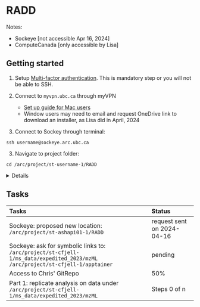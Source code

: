 # RADD


Notes:
- Sockeye [not accessible Apr 16, 2024]
- ComputeCanada [only accessible by Lisa]
 
## Getting started

1. Setup [Multi-factor authentication](https://mfadevices.id.ubc.ca/). This is mandatory step or you will not be able to SSH.
   
1. Connect to ```myvpn.ubc.ca``` through myVPN
   - [Set up guide for Mac users](https://ubc.service-now.com/kb_view.do?sysparm_article=KB0017956#macos)
   - Window users may need to email and request OneDrive link to download an installer, as Lisa did in April, 2024
 
3. Connect to Sockey through terminal:
```
ssh username@sockeye.arc.ubc.ca
```

3. Navigate to project folder:
```
cd /arc/project/st-username-1/RADD
```

<details>

4a. Build virtual environment:
 
 ```
 cd $HOME
 
 wget https://repo.anaconda.com/miniconda/Miniconda3-latest-Linux-x86_64.sh
 bash Miniconda3-latest-Linux-x86_64.sh

 conda create --name radd
 conda activate radd
 conda install R; conda install r-tidyverse r-magrittr r-argparse; conda install -c bioconda bioconductor-xcms
 ```
 
 
 Strategy 2: https://www.biostars.org/p/450316/  [tested on ComputeCanada 2024-04-16]
 
 ```
 cd $HOME
 
 wget https://repo.anaconda.com/miniconda/Miniconda3-latest-Linux-x86_64.sh
 bash Miniconda3-latest-Linux-x86_64.sh
 
 base_dir=$(echo $PWD)
 
 export PATH=$base_dir/miniconda/bin:$PATH
 source ~/.bashrc
 echo -e "$base_dir/miniconda/etc/profile.d/conda.sh" >> ~/.profile
 conda init bash
 
 # installing Mamba for fasta downloading of packages in conda
 conda install mamba -n base -c conda-forge -y
 conda update conda -y
 conda update --all
 
 # Creating R environment in conda
 mamba create -n R -c conda-forge r-base -y

 # Activating R environment
 conda activate R
 mamba install -c conda-forge r-essentials

 ```

4b. Use apptainer(?)


Note: To undo initialization of conda upon startup, issue:
```conda init --reverse $SHELL```

</details>



## Tasks

| Tasks | Status |
| :-- | :-- |
| Sockeye: proposed new location: ```/arc/project/st-ashapi01-1/RADD``` | request sent on 2024-04-16 |
| Sockeye: ask for symbolic links to: <br>```/arc/project/st-cfjell-1/ms_data/expedited_2023/mzML```<br>```/arc/project/st-cfjell-1/apptainer``` | pending |
| Access to Chris' GitRepo | 50% |
| Part 1: replicate analysis on data under ```/arc/project/st-cfjell-1/ms_data/expedited_2023/mzML``` | Steps 0 of n |
